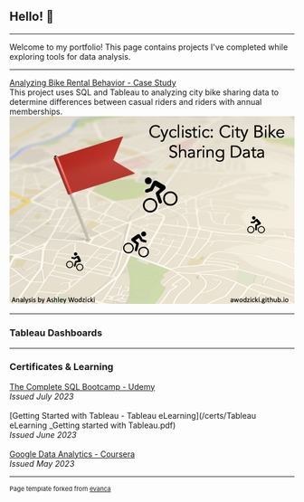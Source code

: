 ## Hello! 👋 

---
Welcome to my portfolio! This page contains projects I've completed while exploring tools for data analysis.

---

[Analyzing Bike Rental Behavior - Case Study](/cyclisticbikeshare.md)
<br>
This project uses SQL and Tableau to analyzing city bike sharing data to determine differences between casual riders and riders with annual memberships.
<img src="images/cyclisticcover.png"/>

---

### Tableau Dashboards


---
### Certificates & Learning

[The Complete SQL Bootcamp - Udemy](/certs/Udemy_TheCompleteSQLBootcamp.pdf)<br>
*Issued July 2023*
<br><br>
[Getting Started with Tableau - Tableau eLearning](/certs/Tableau eLearning _Getting started with Tableau.pdf)<br>
*Issued June 2023*
<br><br>
[Google Data Analytics - Coursera ](/certs/Coursera_GoogleDataAnalytics.pdf)<br>
*Issued May 2023*



---
<p style="font-size:11px">Page template forked from <a href="https://github.com/evanca/quick-portfolio">evanca</a></p>
<!-- Remove above link if you don't want to attibute -->
